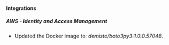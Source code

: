 #### Integrations
##### AWS - Identity and Access Management
- Updated the Docker image to: *demisto/boto3py3:1.0.0.57048*.
